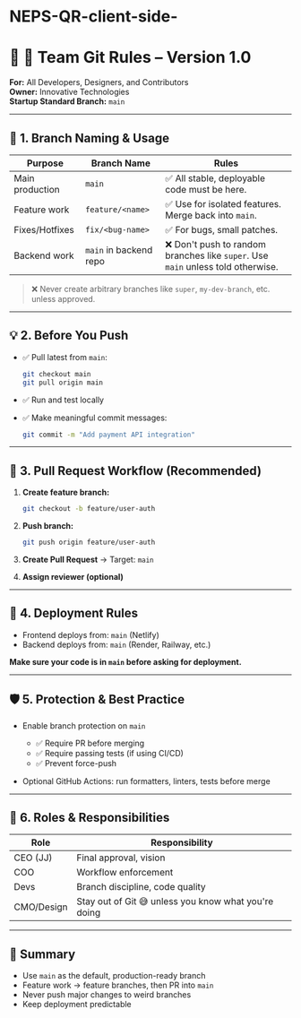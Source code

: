 # NEPS-QR-client-side-
# 🧾 🔐 Team Git Rules – Version 1.0
**For:** All Developers, Designers, and Contributors  
**Owner:** Innovative Technologies  
**Startup Standard Branch:** `main`

---

## 🧱 1. Branch Naming & Usage

| Purpose         | Branch Name           | Rules |
|----------------|-----------------------|-------|
| Main production | `main`                | ✅ All stable, deployable code must be here. |
| Feature work    | `feature/<name>`      | ✅ Use for isolated features. Merge back into `main`. |
| Fixes/Hotfixes  | `fix/<bug-name>`      | ✅ For bugs, small patches. |
| Backend work    | `main` in backend repo| ❌ Don't push to random branches like `super`. Use `main` unless told otherwise. |

> ❌ Never create arbitrary branches like `super`, `my-dev-branch`, etc. unless approved.

---

## 💡 2. Before You Push

- ✅ Pull latest from `main`:
  ```bash
  git checkout main
  git pull origin main
  ```

- ✅ Run and test locally

- ✅ Make meaningful commit messages:
  ```bash
  git commit -m "Add payment API integration"
  ```

---

## 🔁 3. Pull Request Workflow (Recommended)

1. **Create feature branch:**
   ```bash
   git checkout -b feature/user-auth
   ```

2. **Push branch:**
   ```bash
   git push origin feature/user-auth
   ```

3. **Create Pull Request** → Target: `main`

4. **Assign reviewer (optional)**

---

## 🚀 4. Deployment Rules

- Frontend deploys from: `main` (Netlify)
- Backend deploys from: `main` (Render, Railway, etc.)

**Make sure your code is in `main` before asking for deployment.**

---

## 🛡 5. Protection & Best Practice

- Enable branch protection on `main`
  - ✅ Require PR before merging
  - ✅ Require passing tests (if using CI/CD)
  - ✅ Prevent force-push

- Optional GitHub Actions: run formatters, linters, tests before merge

---

## 🧾 6. Roles & Responsibilities

| Role         | Responsibility |
|--------------|----------------|
| CEO (JJ)     | Final approval, vision |
| COO          | Workflow enforcement |
| Devs         | Branch discipline, code quality |
| CMO/Design   | Stay out of Git 😅 unless you know what you're doing |

---

## 📌 Summary

- Use `main` as the default, production-ready branch
- Feature work → feature branches, then PR into `main`
- Never push major changes to weird branches
- Keep deployment predictable
